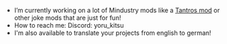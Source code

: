 - I’m currently working on a lot of Mindustry mods like a [Tantros mod](https://github.com/Yoru-Kitsune/Tantros) or other joke mods that are just for fun!
- How to reach me: Discord: yoru_kitsu
- I'm also available to translate your projects from english to german!
